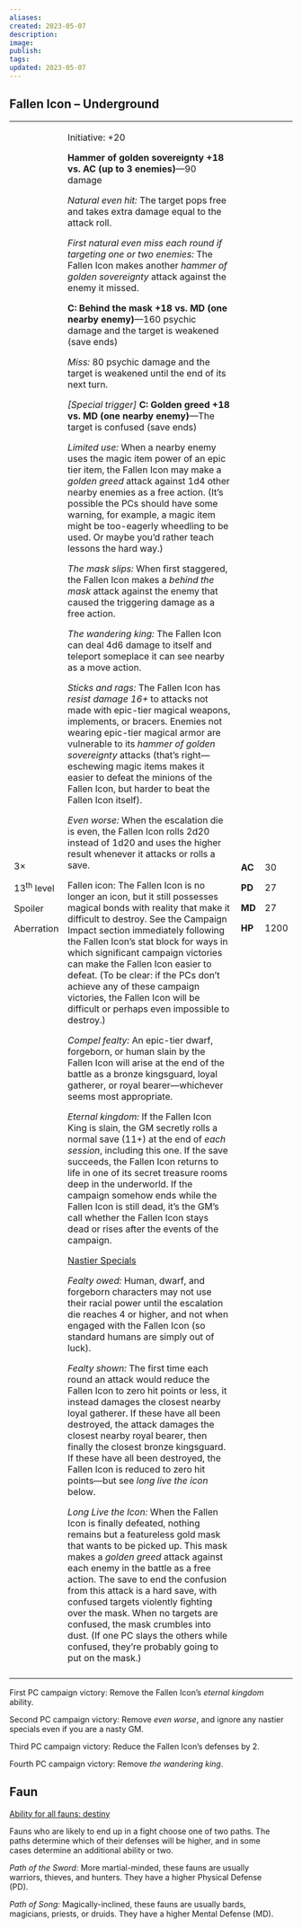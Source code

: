 ```yaml
---
aliases: 
created: 2023-05-07
description: 
image: 
publish: 
tags: 
updated: 2023-05-07
---
```


## Fallen Icon – Underground

<table>
<colgroup>
<col style="width: 15%" />
<col style="width: 71%" />
<col style="width: 5%" />
<col style="width: 7%" />
</colgroup>
<tbody>
<tr class="odd">
<td><p>3×</p>
<p>13<sup>th</sup> level</p>
<p>Spoiler</p>
<p>Aberration</p></td>
<td><p>Initiative: +20</p>
<p><strong>Hammer of golden sovereignty +18 vs. AC (up to 3
enemies)</strong>—90 damage</p>
<p><em>Natural even hit:</em> The target pops free and takes extra
damage equal to the attack roll.</p>
<p><em>First natural even miss each round if targeting one or two
enemies:</em> The Fallen Icon makes another <em>hammer of golden
sovereignty</em> attack against the enemy it missed.</p>
<p><strong>C: Behind the mask +18 vs. MD (one nearby enemy)</strong>—160
psychic damage and the target is weakened (save ends)</p>
<p><em>Miss:</em> 80 psychic damage and the target is weakened until the
end of its next turn.</p>
<p><em>[Special trigger]</em> <strong>C: Golden greed +18 vs. MD (one
nearby enemy)</strong>—The target is confused (save ends)</p>
<p><em>Limited use:</em> When a nearby enemy uses the magic item power
of an epic tier item, the Fallen Icon may make a <em>golden greed</em>
attack against 1d4 other nearby enemies as a free action. (It’s possible
the PCs should have some warning, for example, a magic item might be
too-eagerly wheedling to be used. Or maybe you’d rather teach lessons
the hard way.)</p>
<p><em>The mask slips:</em> When first staggered, the Fallen Icon makes
a <em>behind the mask</em> attack against the enemy that caused the
triggering damage as a free action.</p>
<p><em>The wandering king:</em> The Fallen Icon can deal 4d6 damage to
itself and teleport someplace it can see nearby as a move action.</p>
<p><em>Sticks and rags:</em> The Fallen Icon has <em>resist damage
16+</em> to attacks not made with epic-tier magical weapons, implements,
or bracers. Enemies not wearing epic-tier magical armor are vulnerable
to its <em>hammer of golden sovereignty</em> attacks (that’s
right—eschewing magic items makes it easier to defeat the minions of the
Fallen Icon, but harder to beat the Fallen Icon itself).</p>
<p><em>Even worse:</em> When the escalation die is even, the Fallen Icon
rolls 2d20 instead of 1d20 and uses the higher result whenever it
attacks or rolls a save.</p>
<p>Fallen icon: The Fallen Icon is no longer an icon, but it still
possesses magical bonds with reality that make it difficult to destroy.
See the Campaign Impact section immediately following the Fallen Icon’s
stat block for ways in which significant campaign victories can make the
Fallen Icon easier to defeat. (To be clear: if the PCs don’t achieve any
of these campaign victories, the Fallen Icon will be difficult or
perhaps even impossible to destroy.)</p>
<p><em>Compel fealty:</em> An epic-tier dwarf, forgeborn, or human slain
by the Fallen Icon will arise at the end of the battle as a bronze
kingsguard, loyal gatherer, or royal bearer—whichever seems most
appropriate.</p>
<p><em>Eternal kingdom:</em> If the Fallen Icon King is slain, the GM
secretly rolls a normal save (11+) at the end of <em>each session</em>,
including this one. If the save succeeds, the Fallen Icon returns to
life in one of its secret treasure rooms deep in the underworld. If the
campaign somehow ends while the Fallen Icon is still dead, it’s the GM’s
call whether the Fallen Icon stays dead or rises after the events of the
campaign.</p>
<p><u>Nastier Specials</u></p>
<p><em>Fealty owed:</em> Human, dwarf, and forgeborn characters may not
use their racial power until the escalation die reaches 4 or higher, and
not when engaged with the Fallen Icon (so standard humans are simply out
of luck).</p>
<p><em>Fealty shown:</em> The first time each round an attack would
reduce the Fallen Icon to zero hit points or less, it instead damages
the closest nearby loyal gatherer. If these have all been destroyed, the
attack damages the closest nearby royal bearer, then finally the closest
bronze kingsguard. If these have all been destroyed, the Fallen Icon is
reduced to zero hit points—but see <em>long live the icon</em>
below.</p>
<p><em>Long Live the Icon:</em> When the Fallen Icon is finally
defeated, nothing remains but a featureless gold mask that wants to be
picked up. This mask makes a <em>golden greed</em> attack against each
enemy in the battle as a free action. The save to end the confusion from
this attack is a hard save, with confused targets violently fighting
over the mask. When no targets are confused, the mask crumbles into
dust. (If one PC slays the others while confused, they’re probably going
to put on the mask.)</p></td>
<td><p><strong>AC</strong></p>
<p><strong>PD</strong></p>
<p><strong>MD</strong></p>
<p><strong>HP</strong></p></td>
<td><p>30</p>
<p>27</p>
<p>27</p>
<p>1200</p></td>
</tr>
<tr class="even">
<td></td>
<td></td>
<td></td>
<td></td>
</tr>
</tbody>
</table>

First PC campaign victory: Remove the Fallen Icon’s *eternal kingdom*  
ability.

Second PC campaign victory: Remove *even worse*, and ignore any nastier  
specials even if you are a nasty GM.

Third PC campaign victory: Reduce the Fallen Icon’s defenses by 2.

Fourth PC campaign victory: Remove *the wandering king*.

## Faun

<u>Ability for all fauns: destiny</u>

Fauns who are likely to end up in a fight choose one of two paths. The  
paths determine which of their defenses will be higher, and in some  
cases determine an additional ability or two.

*Path of the Sword:* More martial-minded, these fauns are usually  
warriors, thieves, and hunters. They have a higher Physical Defense  
(PD).

*Path of Song:* Magically-inclined, these fauns are usually bards,  
magicians, priests, or druids. They have a higher Mental Defense (MD).

